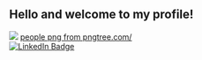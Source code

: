 ## Hello and welcome to my profile!

<div>
    <img src="https://png.pngtree.com/png-vector/20220330/ourlarge/pngtree-people-characters-work-near-a-big-light-bulb-to-develop-creative-png-image_4520188.png">
    <a href='https://pngtree.com/so/people'>people png from pngtree.com/</a>
</div>

<div id="badges">
<a href="https://www.linkedin.com/in/mateen-qureshi-msq/">
    <img src="https://img.shields.io/badge/LinkedIn-blue?style=for-the-badge&logo=linkedin&logoColor=white" alt="LinkedIn Badge"/>
  </a>
</div>

